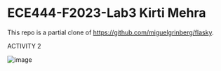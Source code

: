 # ECE444-F2023-Lab3 Kirti Mehra
This repo is a partial clone of https://github.com/miguelgrinberg/flasky.

ACTIVITY 2

![image](https://github.com/kxrtx/ECE444-Lab3/assets/90280208/f9ae7fa2-f258-4d87-82e9-b6c8b76500ee)


